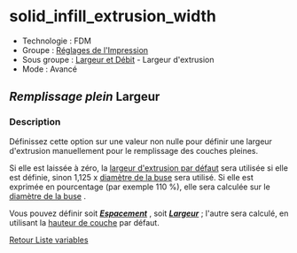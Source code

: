 # solid_infill_extrusion_width

* Technologie : FDM
* Groupe : [Réglages de l'Impression](../print_settings/print_settings.md)
* Sous groupe : [Largeur et Débit](../print_settings/print_settings.md#largeur-et-débit) - Largeur d'extrusion
* Mode : Avancé

## *Remplissage plein* Largeur

### Description

Définissez cette option sur une valeur non nulle pour définir une largeur d'extrusion manuellement pour le remplissage des couches pleines. 

Si elle est laissée à zéro, la [largeur d'extrusion par défaut](extrusion_width.md) sera utilisée  si elle est définie, sinon 1,125 x  [diamètre de la buse](nozzle_diameter.md)  sera utilisé. 
Si elle est exprimée en pourcentage  (par exemple 110 %), elle sera calculée sur le [diamètre de la buse](nozzle_diameter.md) .

Vous pouvez définir soit  ***[Espacement](solid_infill_extrusion_spacing.md)*** , soit ***[Largeur](solid_infill_extrusion_width.md)*** ; l'autre sera calculé, en utilisant  la [hauteur de couche](layer_height.md) par défaut.

[Retour Liste variables](variable_list.md)